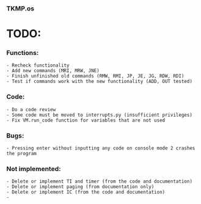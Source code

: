 ### TKMP.os

# TODO:

### Functions:
	- Recheck functionality
	- Add new commands (MRI, MRW, JNE)
	- Finish unfinished old commands (RMW, RMI, JP, JE, JG, RDW, RDI)
	- Test if commands work with the new functionality (ADD, OUT tested)

### Code:
	- Do a code review
	- Some code must be moved to interrupts.py (insufficient privileges)
	- Fix VM.run_code function for variables that are not used

### Bugs:
	- Pressing enter without inputting any code on console mode 2 crashes the program

### Not implemented:
	- Delete or implement TI and timer (from the code and documentation)
	- Delete or implement paging (from documentation only)
	- Delete or implement IC (from the code and documentation)
	-